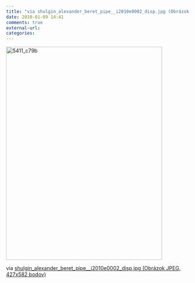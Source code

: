 ```yaml
---
title: "via shulgin_alexander_beret_pipe__i2010e0002_disp.jpg (Obrázok JPEG, 427x582 ..."
date: 2010-01-09 14:41
comments: true
external-url:
categories:
---
```

[<img src="http://3.asset.soup.io/asset/0628/5411_c79b.jpeg" width="427" height="582" alt="5411_c79b" />][1]

via [shulgin\_alexander\_beret\_pipe\_\_i2010e0002\_disp.jpg (Obrázok JPEG, 427x582 bodov)][2]

  [1]: http://www.erowid.org/culture/characters/shulgin_alexander/images/archive/shulgin_alexander_beret_pipe__i2010e0002_disp.jpg
  [2]: http://www.erowid.org/culture/characters/shulgin_alexander/images/archive/shulgin_alexander_beret_pipe__i2010e0002_disp.jpg
